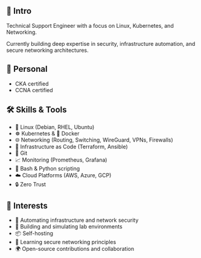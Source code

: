 ## 👋 Intro

Technical Support Engineer with a focus on Linux, Kubernetes, and Networking.

Currently building deep expertise in security, infrastructure automation, and secure networking architectures.

## 🧠 Personal

- CKA certified
- CCNA certified

## 🛠️ Skills & Tools

- 🐧 Linux (Debian, RHEL, Ubuntu)
- ☸️ Kubernetes & 🐳 Docker
- 🌐 Networking (Routing, Switching, WireGuard, VPNs, Firewalls)
- 🧱 Infrastructure as Code (Terraform, Ansible)
- 🔧 Git
- 📈 Monitoring  (Prometheus, Grafana)
- 🐍 Bash & Python scripting
- ☁️ Cloud Platforms (AWS, Azure, GCP)
- 🔒 Zero Trust

## 🚀 Interests

- 🤖 Automating infrastructure and network security
- 🧪 Building and simulating lab environments
- 📦 Self-hosting
- 🔐 Learning secure networking principles
- 🌍 Open-source contributions and collaboration
